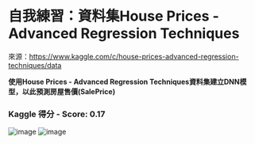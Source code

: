# 自我練習：資料集House Prices - Advanced Regression Techniques
來源：https://www.kaggle.com/c/house-prices-advanced-regression-techniques/data

**使用House Prices - Advanced Regression Techniques資料集建立DNN模型，以此預測房屋售價(SalePrice)**

### Kaggle 得分 - Score: 0.17
![image](https://user-images.githubusercontent.com/93989616/157696962-aba558ed-355b-48e8-a314-74943f785ee5.png)
![image](https://user-images.githubusercontent.com/93989616/157696991-bc6e4e42-822d-4506-b90d-53169cc2158b.png)
